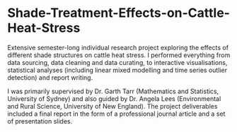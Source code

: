 # Shade-Treatment-Effects-on-Cattle-Heat-Stress

Extensive semester-long individual research project exploring the effects of different shade structures on cattle heat stress. I performed everything from data sourcing, data cleaning and data curating, to interactive visualisations, statistical analyses (including linear mixed modelling and time series outlier detection) and report writing. 

I was primarily supervised by Dr. Garth Tarr (Mathematics and Statistics, University of Sydney) and also guided by Dr. Angela Lees (Environmental and Rural Science, University of New England). The project deliverables included a final report in the form of a professional journal article and a set of presentation slides.
